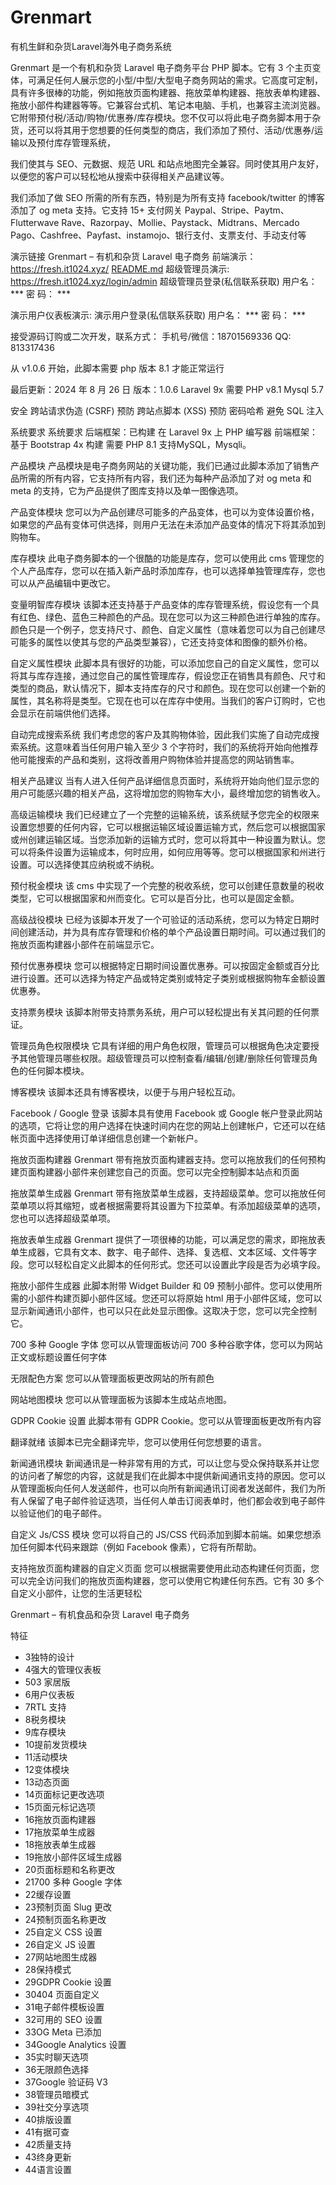 # Grenmart
有机生鲜和杂货Laravel海外电子商务系统

Grenmart 是一个有机和杂货 Laravel 电子商务平台 PHP 脚本。它有 3 个主页变体，可满足任何人展示您的小型/中型/大型电子商务网站的需求。它高度可定制，具有许多很棒的功能，例如拖放页面构建器、拖放菜单构建器、拖放表单构建器、拖放小部件构建器等等。它兼容台式机、笔记本电脑、手机，也兼容主流浏览器。它附带预付税/活动/购物/优惠券/库存模块。您不仅可以将此电子商务脚本用于杂货，还可以将其用于您想要的任何类型的商店，我们添加了预付、活动/优惠券/运输以及预付库存管理系统，

我们使其与 SEO、元数据、规范 URL 和站点地图完全兼容。同时使其用户友好，以便您的客户可以轻松地从搜索中获得相关产品建议等。

我们添加了做 SEO 所需的所有东西，特别是为所有支持 facebook/twitter 的博客添加了 og meta 支持。它支持 15+ 支付网关 Paypal、Stripe、Paytm、Flutterwave Rave、Razorpay、Mollie、Paystack、Midtrans、Mercado Pago、Cashfree、Payfast、instamojo、银行支付、支票支付、手动支付等


演示链接
Grenmart – 有机和杂货 Laravel 电子商务
前端演示： https://fresh.it1024.xyz/
[README.md](..%2FFundorex%2FREADME.md)
超级管理员演示: https://fresh.it1024.xyz/login/admin
超级管理员登录(私信联系获取)
用户名： ***
密  码： ***

演示用户仪表板演示:
演示用户登录(私信联系获取)
用户名： ***
密  码： ***

接受源码订购或二次开发，联系方式：
手机号/微信：18701569336
QQ: 813317436

从 v1.0.6 开始，此脚本需要 php 版本 8.1 才能正常运行

最后更新：2024 年 8 月 26 日
版本：1.0.6
Laravel 9x
需要 PHP v8.1
Mysql 5.7


安全
跨站请求伪造 (CSRF) 预防
跨站点脚本 (XSS) 预防
密码哈希
避免 SQL 注入


系统要求
系统要求
后端框架：已构建
在 Laravel 9x 上
PHP 编写器
前端框架：基于 Bootstrap 4x 构建
需要 PHP 8.1
支持MySQL，Mysqli。


产品模块
产品模块是电子商务网站的关键功能，我们已通过此脚本添加了销售产品所需的所有内容，它支持所有内容，我们还为每种产品添加了对 og meta 和 meta 的支持，它为产品提供了图库支持以及单一图像选项。

产品变体模块
您可以为产品创建尽可能多的产品变体，也可以为变体设置价格，如果您的产品有变体可供选择，则用户无法在未添加产品变体的情况下将其添加到购物车。

库存模块
此电子商务脚本的一个很酷的功能是库存，您可以使用此 cms 管理您的个人产品库存，您可以在插入新产品时添加库存，也可以选择单独管理库存，您也可以从产品编辑中更改它。

变量明智库存模块
该脚本还支持基于产品变体的库存管理系统，假设您有一个具有红色、绿色、蓝色三种颜色的产品。现在您可以为这三种颜色进行单独的库存。颜色只是一个例子，您支持尺寸、颜色、自定义属性（意味着您可以为自己创建尽可能多的属性以使其与您的产品类型兼容），它还支持变体和图像的额外价格。

自定义属性模块
此脚本具有很好的功能，可以添加您自己的自定义属性，您可以将其与库存连接，通过您自己的属性管理库存，假设您正在销售具有颜色、尺寸和类型的商品，默认情况下，脚本支持库存的尺寸和颜色。现在您可以创建一个新的属性，其名称将是类型。它现在也可以在库存中使用。当我们的客户订购时，它也会显示在前端供他们选择。

自动完成搜索系统
我们考虑您的客户及其购物体验，因此我们实施了自动完成搜索系统。这意味着当任何用户输入至少 3 个字符时，我们的系统将开始向他推荐他可能搜索的产品和类别，这将改善用户购物体验并提高您的网站销售率。

相关产品建议
当有人进入任何产品详细信息页面时，系统将开始向他们显示您的用户可能感兴趣的相关产品，这将增加您的购物车大小，最终增加您的销售收入。

高级运输模块
我们已经建立了一个完整的运输系统，该系统赋予您完全的权限来设置您想要的任何内容，它可以根据运输区域设置运输方式，然后您可以根据国家或州创建运输区域。当您添加新的运输方式时，您可以将其中一种设置为默认。您可以将条件设​​置为运输成本，何时应用，如何应用等等。您可以根据国家和州进行设置。可以选择使其应纳税或不纳税。

预付税金模块
该 cms 中实现了一个完整的税收系统，您可以创建任意数量的税收类型，它可以根据国家和州而变化。它可以是百分比，也可以是固定金额。

高级战役模块
已经为该脚本开发了一个可验证的活动系统，您可以为特定日期时间创建活动，并为具有库存管理和价格的单个产品设置日期时间。可以通过我们的拖放页面构建器小部件在前端显示它。

预付优惠券模块
您可以根据特定日期时间设置优惠券。可以按固定金额或百分比进行设置。还可以选择为特定产品或特定类别或特定子类别或根据购物车金额设置优惠券。

支持票务模块
该脚本附带支持票务系统，用户可以轻松提出有关其问题的任何票证。

管理员角色权限模块
它具有详细的用户角色权限，管理员可以根据角色决定要授予其他管理员哪些权限。超级管理员可以控制查看/编辑/创建/删除任何管理员角色的任何脚本模块。

博客模块
该脚本还具有博客模块，以便于与用户轻松互动。

Facebook / Google 登录
该脚本具有使用 Facebook 或 Google 帐户登录此网站的选项，它将让您的用户选择在快速时间内在您的网站上创建帐户，它还可以在结帐页面中选择使用订单详细信息创建一个新帐户。

拖放页面构建器
Grenmart 带有拖放页面构建器支持。您可以拖放我们的任何预构建页面构建器小部件来创建您自己的页面。您可以完全控制脚本站点和页面

拖放菜单生成器
Grenmart 带有拖放菜单生成器，支持超级菜单。您可以拖放任何菜单项以将其缩短，或者根据需要将其设置为下拉菜单。有添加超级菜单的选项，您也可以选择超级菜单项。

拖放表单生成器
Grenmart 提供了一项很棒的功能，可以满足您的需求，即拖放表单生成器，它具有文本、数字、电子邮件、选择、复选框、文本区域、文件等字段。您可以轻松自定义此脚本的任何形式。您还可以设置此字段是否为必填字段。

拖放小部件生成器
此脚本附带 Widget Builder 和 09 预制小部件。您可以使用所需的小部件构建页脚小部件区域。您还可以将原始 html 用于小部件区域，您可以显示新闻通讯小部件，也可以只在此处显示图像。这取决于您，您可以完全控制它。

700 多种 Google 字体
您可以从管理面板访问 700 多种谷歌字体，您可以为网站正文或标题设置任何字体

无限配色方案
您可以从管理面板更改网站的所有颜色

网站地图模块
您可以从管理面板为该脚本生成站点地图。

GDPR Cookie 设置
此脚本带有 GDPR Cookie。您可以从管理面板更改所有内容

翻译就绪
该脚本已完全翻译完毕，您可以使用任何您想要的语言。

新闻通讯模块
新闻通讯是一种非常有用的方式，可以让您与受众保持联系并让您的访问者了解您的内容，这就是我们在此脚本中提供新闻通讯支持的原因。您可以从管理面板向任何人发送邮件，也可以向所有新闻通讯订阅者发送邮件，我们为所有人保留了电子邮件验证选项，当任何人单击订阅表单时，他们都会收到电子邮件以验证他们的电子邮件。

自定义 Js/CSS 模块
您可以将自己的 JS/CSS 代码添加到脚本前端。如果您想添加任何脚本代码来跟踪（例如 Facebook 像素），它将有所帮助。

支持拖放页面构建器的自定义页面
您可以根据需要使用此动态构建任何页面，您可以完全访问我们的拖放页面构建器，您可以使用它构建任何东西。它有 30 多个自定义小部件，让您的生活更轻松


Grenmart – 有机食品和杂货 Laravel 电子商务

特征

- 3独特的设计
- 4强大的管理仪表板
- 503 家居版
- 6用户仪表板
- 7RTL 支持
- 8税务模块
- 9库存模块
- 10提前发货模块
- 11活动模块
- 12变体模块
- 13动态页面
- 14页面标记更改选项
- 15页面元标记选项
- 16拖放页面构建器
- 17拖放菜单生成器
- 18拖放表单生成器
- 19拖放小部件区域生成器
- 20页面标题和名称更改
- 21700 多种 Google 字体
- 22缓存设置
- 23预制页面 Slug 更改
- 24预制页面名称更改
- 25自定义 CSS 设置
- 26自定义 JS 设置
- 27网站地图生成器
- 28保持模式
- 29GDPR Cookie 设置
- 30404 页面自定义
- 31电子邮件模板设置
- 32可用的 SEO 设置
- 33OG Meta 已添加
- 34Google Analytics 设置
- 35实时聊天选项
- 36无限颜色选择
- 37Google 验证码 V3
- 38管理员暗模式
- 39社交分享选项
- 40排版设置
- 41有据可查
- 42质量支持
- 43终身更新
- 44语言设置
